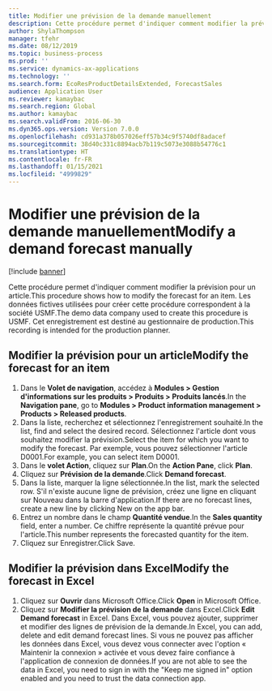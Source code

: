 ```yaml
---
title: Modifier une prévision de la demande manuellement
description: Cette procédure permet d'indiquer comment modifier la prévision pour un article.
author: ShylaThompson
manager: tfehr
ms.date: 08/12/2019
ms.topic: business-process
ms.prod: ''
ms.service: dynamics-ax-applications
ms.technology: ''
ms.search.form: EcoResProductDetailsExtended, ForecastSales
audience: Application User
ms.reviewer: kamaybac
ms.search.region: Global
ms.author: kamaybac
ms.search.validFrom: 2016-06-30
ms.dyn365.ops.version: Version 7.0.0
ms.openlocfilehash: cd931a378b057026eff57b34c9f5740df8adacef
ms.sourcegitcommit: 38d40c331c8894acb7b119c5073e3088b54776c1
ms.translationtype: HT
ms.contentlocale: fr-FR
ms.lasthandoff: 01/15/2021
ms.locfileid: "4999829"
---
```

# <a name="modify-a-demand-forecast-manually"></a><span data-ttu-id="5bb9a-103">Modifier une prévision de la demande manuellement</span><span class="sxs-lookup"><span data-stu-id="5bb9a-103">Modify a demand forecast manually</span></span>

[!include [banner](../../includes/banner.md)]

<span data-ttu-id="5bb9a-104">Cette procédure permet d'indiquer comment modifier la prévision pour un article.</span><span class="sxs-lookup"><span data-stu-id="5bb9a-104">This procedure shows how to modify the forecast for an item.</span></span> <span data-ttu-id="5bb9a-105">Les données fictives utilisées pour créer cette procédure correspondent à la société USMF.</span><span class="sxs-lookup"><span data-stu-id="5bb9a-105">The demo data company used to create this procedure is USMF.</span></span> <span data-ttu-id="5bb9a-106">Cet enregistrement est destiné au gestionnaire de production.</span><span class="sxs-lookup"><span data-stu-id="5bb9a-106">This recording is intended for the production planner.</span></span> 


## <a name="modify-the-forecast-for-an-item"></a><span data-ttu-id="5bb9a-107">Modifier la prévision pour un article</span><span class="sxs-lookup"><span data-stu-id="5bb9a-107">Modify the forecast for an item</span></span>
1. <span data-ttu-id="5bb9a-108">Dans le **Volet de navigation**, accédez à **Modules > Gestion d'informations sur les produits > Produits > Produits lancés**.</span><span class="sxs-lookup"><span data-stu-id="5bb9a-108">In the **Navigation pane**, go to **Modules > Product information management > Products > Released products**.</span></span>
2. <span data-ttu-id="5bb9a-109">Dans la liste, recherchez et sélectionnez l'enregistrement souhaité.</span><span class="sxs-lookup"><span data-stu-id="5bb9a-109">In the list, find and select the desired record.</span></span> <span data-ttu-id="5bb9a-110">Sélectionnez l'article dont vous souhaitez modifier la prévision.</span><span class="sxs-lookup"><span data-stu-id="5bb9a-110">Select the item for which you want to modify the forecast.</span></span> <span data-ttu-id="5bb9a-111">Par exemple, vous pouvez sélectionner l'article D0001.</span><span class="sxs-lookup"><span data-stu-id="5bb9a-111">For example, you can select item D0001.</span></span>  
3. <span data-ttu-id="5bb9a-112">Dans le **volet Action**, cliquez sur **Plan**.</span><span class="sxs-lookup"><span data-stu-id="5bb9a-112">On the **Action Pane**, click **Plan**.</span></span>
4. <span data-ttu-id="5bb9a-113">Cliquez sur **Prévision de la demande**.</span><span class="sxs-lookup"><span data-stu-id="5bb9a-113">Click **Demand forecast**.</span></span>
5. <span data-ttu-id="5bb9a-114">Dans la liste, marquer la ligne sélectionnée.</span><span class="sxs-lookup"><span data-stu-id="5bb9a-114">In the list, mark the selected row.</span></span> <span data-ttu-id="5bb9a-115">S'il n'existe aucune ligne de prévision, créez une ligne en cliquant sur Nouveau dans la barre d'application.</span><span class="sxs-lookup"><span data-stu-id="5bb9a-115">If there are no forecast lines, create a new line by clicking New on the app bar.</span></span>  
6. <span data-ttu-id="5bb9a-116">Entrez un nombre dans le champ **Quantité vendue**.</span><span class="sxs-lookup"><span data-stu-id="5bb9a-116">In the **Sales quantity** field, enter a number.</span></span> <span data-ttu-id="5bb9a-117">Ce chiffre représente la quantité prévue pour l'article.</span><span class="sxs-lookup"><span data-stu-id="5bb9a-117">This number represents the forecasted quantity for the item.</span></span>  
7. <span data-ttu-id="5bb9a-118">Cliquez sur Enregistrer.</span><span class="sxs-lookup"><span data-stu-id="5bb9a-118">Click Save.</span></span>

## <a name="modify-the-forecast-in-excel"></a><span data-ttu-id="5bb9a-119">Modifier la prévision dans Excel</span><span class="sxs-lookup"><span data-stu-id="5bb9a-119">Modify the forecast in Excel</span></span>
1. <span data-ttu-id="5bb9a-120">Cliquez sur **Ouvrir** dans Microsoft Office.</span><span class="sxs-lookup"><span data-stu-id="5bb9a-120">Click **Open** in Microsoft Office.</span></span>
2. <span data-ttu-id="5bb9a-121">Cliquez sur **Modifier la prévision de la demande** dans Excel.</span><span class="sxs-lookup"><span data-stu-id="5bb9a-121">Click **Edit Demand forecast** in Excel.</span></span> <span data-ttu-id="5bb9a-122">Dans Excel, vous pouvez ajouter, supprimer et modifier des lignes de prévision de la demande.</span><span class="sxs-lookup"><span data-stu-id="5bb9a-122">In Excel, you can add, delete and edit demand forecast lines.</span></span> <span data-ttu-id="5bb9a-123">Si vous ne pouvez pas afficher les données dans Excel, vous devez vous connecter avec l'option « Maintenir la connexion » activée et vous devez faire confiance à l'application de connexion de données.</span><span class="sxs-lookup"><span data-stu-id="5bb9a-123">If you are not able to see the data in Excel, you need to sign in with the "Keep me signed in" option enabled and you need to trust the data connection app.</span></span>  

